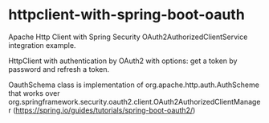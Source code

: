 # httpclient-with-spring-boot-oauth

Apache Http Client with Spring Security OAuth2AuthorizedClientService integration example.

HttpClient with authentication by OAuth2 with options: get a token by password and refresh a token.

OauthSchema class is implementation of org.apache.http.auth.AuthScheme that works over org.springframework.security.oauth2.client.OAuth2AuthorizedClientManager (https://spring.io/guides/tutorials/spring-boot-oauth2/)


